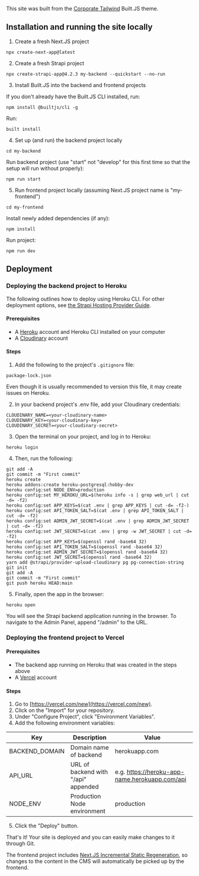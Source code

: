 This site was built from the [Corporate Tailwind](https://github.com/builtjs/builtjs-theme-corporate-tailwind) Built.JS theme.

## Installation and running the site locally
1. Create a fresh Next.JS project
```
npx create-next-app@latest
```
2. Create a fresh Strapi project
```
npx create-strapi-app@4.2.3 my-backend --quickstart --no-run
```
3. Install Built.JS into the backend and frontend projects

If you don't already have the Built.JS CLI installed, run:
```
npm install @builtjs/cli -g
```
Run:
```
built install
```
4. Set up (and run) the backend project locally
```
cd my-backend
```
Run backend project (use "start" not "develop" for this first time so that the setup will run without properly):
```
npm run start
```
5. Run frontend project locally (assuming Next.JS project name is "my-frontend")
```
cd my-frontend
```
Install newly added dependencies (if any):
```
npm install
```
Run project:
```
npm run dev
```
## Deployment
### Deploying the backend project to Heroku
The following outlines how to deploy using Heroku CLI. For other deployment options, see [the Strapi Hosting Provider Guide](https://docs.strapi.io/developer-docs/latest/setup-deployment-guides/deployment.html#hosting-provider-guides).

#### Prerequisites
- A [Heroku](https://heroku.com) account and Heroku CLI installed on your computer
- A [Cloudinary](https://cloudinary.com) account

#### Steps
1. Add the following to the project's ```.gitignore``` file:
```
package-lock.json
```
Even though it is usually recommended to version this file, it may create issues on Heroku.

2. In your backend project's .env file, add your Cloudinary credentials:
```
CLOUDINARY_NAME=<your-cloudinary-name>
CLOUDINARY_KEY=<your-cloudinary-key>
CLOUDINARY_SECRET=<your-cloudinary-secret>
```

3. Open the terminal on your project, and log in to Heroku:
```
heroku login
```

4. Then, run the following:
```
git add -A
git commit -m "First commit"
heroku create
heroku addons:create heroku-postgresql:hobby-dev
heroku config:set NODE_ENV=production
heroku config:set MY_HEROKU_URL=$(heroku info -s | grep web_url | cut -d= -f2)
heroku config:set APP_KEYS=$(cat .env | grep APP_KEYS | cut -d= -f2-)
heroku config:set API_TOKEN_SALT=$(cat .env | grep API_TOKEN_SALT | cut -d= -f2)
heroku config:set ADMIN_JWT_SECRET=$(cat .env | grep ADMIN_JWT_SECRET | cut -d= -f2)
heroku config:set JWT_SECRET=$(cat .env | grep -w JWT_SECRET | cut -d= -f2)
heroku config:set APP_KEYS=$(openssl rand -base64 32)
heroku config:set API_TOKEN_SALT=$(openssl rand -base64 32)
heroku config:set ADMIN_JWT_SECRET=$(openssl rand -base64 32)
heroku config:set JWT_SECRET=$(openssl rand -base64 32)
yarn add @strapi/provider-upload-cloudinary pg pg-connection-string
git init
git add -A
git commit -m "First commit"
git push heroku HEAD:main
```

5. Finally, open the app in the browser:
```
heroku open
```
You will see the Strapi backend application running in the browser. To navigate to the Admin Panel, append "/admin" to the URL.

### Deploying the frontend project to Vercel
#### Prerequisites
- The backend app running on Heroku that was created in the steps above
- A [Vercel](https://vercel.com) account

#### Steps
1. Go to [https://vercel.com/new](https://vercel.com/new).
2. Click on the "Import" for your repository.
3. Under "Configure Project", click "Environment Variables".
4. Add the following environment variables:

| Key            | Description                         | Value                                          |
|----------------|-------------------------------------|------------------------------------------------|
| BACKEND_DOMAIN | Domain name of backend              | herokuapp.com                                  |
| API_URL        | URL of backend with "/api" appended | e.g. https://heroku-app-name.herokuapp.com/api |
| NODE_ENV       | Production Node environment         | production                                     |

5. Click the "Deploy" button.

That's it! Your site is deployed and you can easily make changes to it through Git. 

The frontend project includes [Next.JS Incremental Static Regeneration](https://nextjs.org/docs/basic-features/data-fetching/incremental-static-regeneration), so changes to the content in the CMS will automatically be picked up by the frontend.
